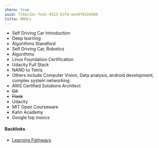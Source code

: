 ```yaml
---
share: true
uuid: fc9ac1bc-fedc-4523-b3f8-ee49f692d500
title: MOOCs
---
```

* Self Driving Car Introduction
* Deep learning
* Algorithms Standford
* Self Driving Car, Robotics
* Algorithms
* Linux Foundation Certification
* Udacity Full Stack
* NAND to Tetris
* Others include Computer Vision, Data analysis, android development, complex system networking
* AWS Certified Solutions Architect
* ~~Git~~
* ~~Flask~~
* Udacity
* MIT Open Courseware
* Kahn Academy
* Google top moocs


#### Backlinks

* [Learning Pathways](/10708552-def9-4391-9126-8a4f53cb5e00)